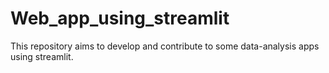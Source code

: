 # Web_app_using_streamlit
This repository aims to develop and contribute to some data-analysis apps using streamlit.
